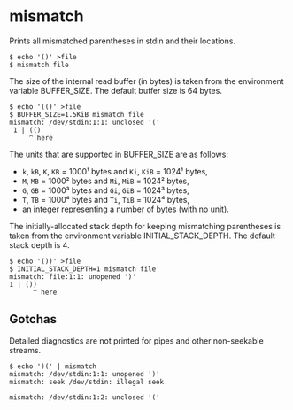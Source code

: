 # mismatch

Prints all mismatched parentheses in stdin and their locations.

```
$ echo '()' >file
$ mismatch file

```

The size of the internal read buffer (in bytes) is taken from the environment variable BUFFER_SIZE.
The default buffer size is 64 bytes.

```
$ echo '(()' >file
$ BUFFER_SIZE=1.5KiB mismatch file
mismatch: /dev/stdin:1:1: unclosed '('
 1 | (()
     ^ here
```

The units that are supported in BUFFER_SIZE are as follows:

- `k`, `kB`, `K`, `KB` = 1000¹ bytes and `Ki`, `KiB` = 1024¹ bytes,
- `M`, `MB` = 1000² bytes and `Mi`, `MiB` = 1024² bytes,
- `G`, `GB` = 1000³ bytes and `Gi`, `GiB` = 1024³ bytes,
- `T`, `TB` = 1000⁴ bytes and `Ti`, `TiB` = 1024⁴ bytes,
- an integer representing a number of bytes (with no unit).

The initially-allocated stack depth for keeping mismatching parentheses is taken from the environment variable INITIAL_STACK_DEPTH.
The default stack depth is 4.

```
$ echo '())' >file
$ INITIAL_STACK_DEPTH=1 mismatch file
mismatch: file:1:1: unopened ')'
1 | ())
      ^ here
```

## Gotchas

Detailed diagnostics are not printed for pipes and other non-seekable streams.

```
$ echo ')(' | mismatch
mismatch: /dev/stdin:1:1: unopened ')'
mismatch: seek /dev/stdin: illegal seek

mismatch: /dev/stdin:1:2: unclosed '('
```
